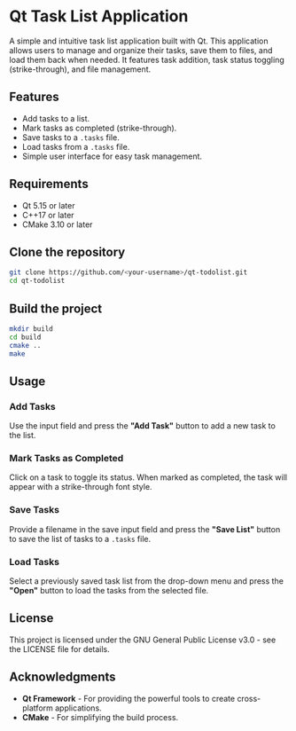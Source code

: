 # Qt Task List Application

A simple and intuitive task list application built with Qt. This application allows users to manage and organize their tasks, save them to files, and load them back when needed. It features task addition, task status toggling (strike-through), and file management.

## Features

- Add tasks to a list.
- Mark tasks as completed (strike-through).
- Save tasks to a `.tasks` file.
- Load tasks from a `.tasks` file.
- Simple user interface for easy task management.

## Requirements

- Qt 5.15 or later
- C++17 or later
- CMake 3.10 or later

## Clone the repository

```bash
git clone https://github.com/<your-username>/qt-todolist.git
cd qt-todolist
```

## Build the project

```bash
mkdir build
cd build
cmake ..
make
```

## Usage

### Add Tasks
Use the input field and press the **"Add Task"** button to add a new task to the list.

### Mark Tasks as Completed
Click on a task to toggle its status. When marked as completed, the task will appear with a strike-through font style.

### Save Tasks
Provide a filename in the save input field and press the **"Save List"** button to save the list of tasks to a `.tasks` file.

### Load Tasks
Select a previously saved task list from the drop-down menu and press the **"Open"** button to load the tasks from the selected file.

## License

This project is licensed under the GNU General Public License v3.0 - see the LICENSE file for details.

## Acknowledgments

- **Qt Framework** - For providing the powerful tools to create cross-platform applications.
- **CMake** - For simplifying the build process.

